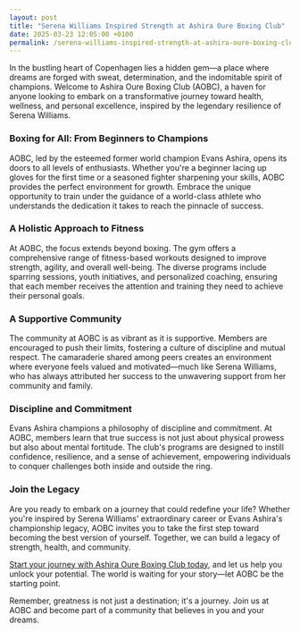 ```yaml
---
layout: post
title: "Serena Williams Inspired Strength at Ashira Oure Boxing Club"
date: 2025-03-23 12:05:00 +0100
permalink: /serena-williams-inspired-strength-at-ashira-oure-boxing-club/
---
```



In the bustling heart of Copenhagen lies a hidden gem—a place where dreams are forged with sweat, determination, and the indomitable spirit of champions. Welcome to Ashira Oure Boxing Club (AOBC), a haven for anyone looking to embark on a transformative journey toward health, wellness, and personal excellence, inspired by the legendary resilience of Serena Williams.

### Boxing for All: From Beginners to Champions

AOBC, led by the esteemed former world champion Evans Ashira, opens its doors to all levels of enthusiasts. Whether you're a beginner lacing up gloves for the first time or a seasoned fighter sharpening your skills, AOBC provides the perfect environment for growth. Embrace the unique opportunity to train under the guidance of a world-class athlete who understands the dedication it takes to reach the pinnacle of success.

### A Holistic Approach to Fitness

At AOBC, the focus extends beyond boxing. The gym offers a comprehensive range of fitness-based workouts designed to improve strength, agility, and overall well-being. The diverse programs include sparring sessions, youth initiatives, and personalized coaching, ensuring that each member receives the attention and training they need to achieve their personal goals.

### A Supportive Community

The community at AOBC is as vibrant as it is supportive. Members are encouraged to push their limits, fostering a culture of discipline and mutual respect. The camaraderie shared among peers creates an environment where everyone feels valued and motivated—much like Serena Williams, who has always attributed her success to the unwavering support from her community and family.

### Discipline and Commitment

Evans Ashira champions a philosophy of discipline and commitment. At AOBC, members learn that true success is not just about physical prowess but also about mental fortitude. The club's programs are designed to instill confidence, resilience, and a sense of achievement, empowering individuals to conquer challenges both inside and outside the ring.

### Join the Legacy

Are you ready to embark on a journey that could redefine your life? Whether you're inspired by Serena Williams' extraordinary career or Evans Ashira's championship legacy, AOBC invites you to take the first step toward becoming the best version of yourself. Together, we can build a legacy of strength, health, and community.

[Start your journey with Ashira Oure Boxing Club today](https://www.ashiraoure.com/), and let us help you unlock your potential. The world is waiting for your story—let AOBC be the starting point.

Remember, greatness is not just a destination; it's a journey. Join us at AOBC and become part of a community that believes in you and your dreams.